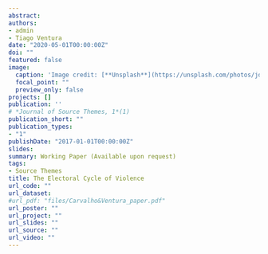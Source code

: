 ```yaml
---
abstract: 
authors:
- admin
- Tiago Ventura
date: "2020-05-01T00:00:00Z"
doi: ""
featured: false
image:
  caption: 'Image credit: [**Unsplash**](https://unsplash.com/photos/jdD8gXaTZsc)'
  focal_point: ""
  preview_only: false
projects: []
publication: '' 
# *Journal of Source Themes, 1*(1)
publication_short: ""
publication_types:
- "1"
publishDate: "2017-01-01T00:00:00Z"
slides: 
summary: Working Paper (Available upon request)
tags:
- Source Themes
title: The Electoral Cycle of Violence
url_code: ""
url_dataset: 
#url_pdf: "files/Carvalho&Ventura_paper.pdf"
url_poster: ""
url_project: ""
url_slides: ""
url_source: ""
url_video: ""
---
```


<!-- {{% alert note %}}
Click the *Cite* button above to demo the feature to enable visitors to import publication metadata into their reference management software.
{{% /alert %}}

{{% alert note %}}
Click the *Slides* button above to demo Academic's Markdown slides feature.
{{% /alert %}}

Supplementary notes can be added here, including [code and math](https://sourcethemes.com/academic/docs/writing-markdown-latex/). -->

